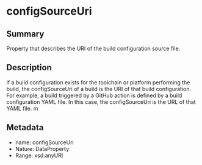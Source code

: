 <!-- Automatically generated by spec-parser v2.0.0 on 2023-12-27T15:02:03.969017+00:00 -->
<!-- SPDX-License-Identifier: Community-Spec-1.0 -->

# configSourceUri

## Summary

Property that describes the URI of the build configuration source file.


## Description

If a build configuration exists for the toolchain or platform performing the build, the configSourceUri of a build is the URI of that build configuration. For example, a build triggered by a GitHub action is defined by a build configuration YAML file. In this case, the configSourceUri is the URL of that YAML file. 
m


## Metadata

- name: configSourceUri
- Nature: DataProperty
- Range: xsd:anyURI




